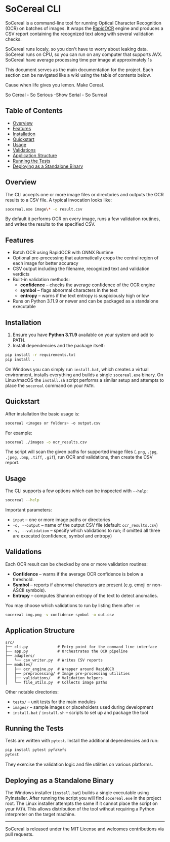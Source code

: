 # SoCereal CLI

SoCereal is a command-line tool for running Optical Character Recognition (OCR) on
batches of images. It wraps the [RapidOCR](https://github.com/RapidAI/RapidOCR)
engine and produces a CSV report containing the recognized text along with several
validation checks.

SoCereal runs localy, so you don't have to worry about leaking data.
SoCereal runs on CPU, so you can run on any computer that supports AVX.
SoCereal have average processing time per image at approximately 1s

This document serves as the main documentation for the project. Each section can
be navigated like a wiki using the table of contents below.

Cause when life gives you lemon. Make Cereal.

So Cereal - So Serious -Show Serial - So Surreal 

## Table of Contents
- [Overview](#overview)
- [Features](#features)
- [Installation](#installation)
- [Quickstart](#quickstart)
- [Usage](#usage)
- [Validations](#validations)
- [Application Structure](#application-structure)
- [Running the Tests](#running-the-tests)
- [Deploying as a Standalone Binary](#deploying-as-a-standalone-binary)

## Overview
The CLI accepts one or more image files or directories and outputs the OCR
results to a CSV file. A typical invocation looks like:

```bash
socereal.exe image\* -o result.csv
```

By default it performs OCR on every image, runs a few validation routines, and
writes the results to the specified CSV.

## Features
- Batch OCR using RapidOCR with ONNX Runtime
- Optional pre-processing that automatically crops the central region of each
  image for better accuracy
- CSV output including the filename, recognized text and validation verdicts
- Built-in validation methods:
  - **confidence** – checks the average confidence of the OCR engine
  - **symbol** – flags abnormal characters in the text
  - **entropy** – warns if the text entropy is suspiciously high or low
- Runs on Python 3.11.9 or newer and can be packaged as a standalone executable

## Installation
1. Ensure you have **Python 3.11.9** available on your system and add to PATH.
2. Install dependencies and the package itself:

```bash
pip install -r requirements.txt
pip install .
```

On Windows you can simply run `install.bat`, which creates a virtual
environment, installs everything and builds a single `socereal.exe` binary. On
Linux/macOS the `install.sh` script performs a similar setup and attempts to
place the `socereal` command on your `PATH`.

## Quickstart
After installation the basic usage is:

```bash
socereal <images or folders> -o output.csv
```

For example:

```bash
socereal ./images -o ocr_results.csv
```

The script will scan the given paths for supported image files (`.png`, `.jpg`,
`.jpeg`, `.bmp`, `.tiff`, `.gif`), run OCR and validations, then create the CSV
report.

## Usage
The CLI supports a few options which can be inspected with `--help`:

```bash
socereal --help
```

Important parameters:

- `input` – one or more image paths or directories
- `-o, --output` – name of the output CSV file (default: `ocr_results.csv`)
- `-v, --validation` – specify which validations to run; if omitted all three are
  executed (confidence, symbol and entropy)

## Validations
Each OCR result can be checked by one or more validation routines:

- **Confidence** – warns if the average OCR confidence is below a threshold.
- **Symbol** – reports if abnormal characters are present (e.g. emoji or
  non-ASCII symbols).
- **Entropy** – computes Shannon entropy of the text to detect anomalies.

You may choose which validations to run by listing them after `-v`:

```bash
socereal img.png -v confidence symbol -o out.csv
```

## Application Structure
```
src/
├── cli.py             # Entry point for the command line interface
├── app.py             # Orchestrates the OCR pipeline
├── adapters/
│   └── csv_writer.py  # Writes CSV reports
├── modules/
│   ├── ocr_engine.py  # Wrapper around RapidOCR
│   ├── preprocessing/ # Image pre-processing utilities
│   ├── validations/   # Validation helpers
│   └── file_utils.py  # Collects image paths
```
Other notable directories:

- `tests/` – unit tests for the main modules
- `images/` – sample images or placeholders used during development
- `install.bat` / `install.sh` – scripts to set up and package the tool

## Running the Tests
Tests are written with `pytest`. Install the additional dependencies and run:

```bash
pip install pytest pyfakefs
pytest
```

They exercise the validation logic and file utilities on various platforms.

## Deploying as a Standalone Binary
The Windows installer (`install.bat`) builds a single executable using
PyInstaller. After running the script you will find `socereal.exe` in the project
root. The Linux installer attempts the same if it cannot place the script on your
`PATH`. This allows distribution of the tool without requiring a Python
interpreter on the target machine.

---
SoCereal is released under the MIT License and welcomes contributions via pull
requests.
